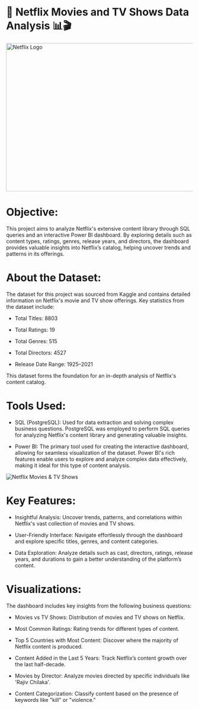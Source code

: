# 🍿 Netflix Movies and TV Shows Data Analysis 📊🎬

<img src="https://github.com/tanvirfau/netflix_sql_project/blob/main/netflix_logo.jpg" alt="Netflix Logo" width="1200" height="400">

# Objective:
This project aims to analyze Netflix's extensive content library through SQL queries and an interactive Power BI dashboard. By exploring details such as content types, ratings, genres, release years, and directors, the dashboard provides valuable insights into Netflix’s catalog, helping uncover trends and patterns in its offerings.



# About the Dataset:
The dataset for this project was sourced from Kaggle and contains detailed information on Netflix's movie and TV show offerings. Key statistics from the dataset include:

* Total Titles: 8803

* Total Ratings: 19

* Total Genres: 515

* Total Directors: 4527

* Release Date Range: 1925–2021

This dataset forms the foundation for an in-depth analysis of Netflix's content catalog.

# Tools Used:
* SQL (PostgreSQL): Used for data extraction and solving complex business questions. PostgreSQL was employed to perform SQL queries for analyzing Netflix's content library and generating valuable insights.

* Power BI: The primary tool used for creating the interactive dashboard, allowing for seamless visualization of the dataset. Power BI's rich features enable users to explore and analyze complex data effectively, making it ideal for this type of content analysis.
  
![Netflix Movies & TV Shows](https://github.com/tanvirfau/Netflix-Audience-Data-Analysis-Using-SQL/blob/main/Netflix%20Movies%20and%20TV%20Shows%20Dashboard.png)


# Key Features:

* Insightful Analysis: Uncover trends, patterns, and correlations within Netflix's vast collection of movies and TV shows.

* User-Friendly Interface: Navigate effortlessly through the dashboard and explore specific titles, genres, and content categories.

* Data Exploration: Analyze details such as cast, directors, ratings, release years, and durations to gain a better understanding of the platform’s content.

# Visualizations:
The dashboard includes key insights from the following business questions:

* Movies vs TV Shows: Distribution of movies and TV shows on Netflix.

* Most Common Ratings: Rating trends for different types of content.

* Top 5 Countries with Most Content: Discover where the majority of Netflix content is produced.

* Content Added in the Last 5 Years: Track Netflix’s content growth over the last half-decade.

* Movies by Director: Analyze movies directed by specific individuals like 'Rajiv Chilaka'.

* Content Categorization: Classify content based on the presence of keywords like "kill" or "violence."


